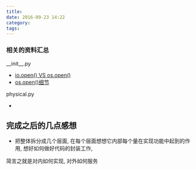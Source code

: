 ```yaml
---
title:
date: 2016-09-23 14:22
category:
tags:
---
```



### 相关的资料汇总

\_\_init\_\_.py

- [io.open() VS os.open()](http://stackoverflow.com/questions/7219511/whats-the-difference-between-io-open-and-os-open-on-python)
- [os.open()细节](http://www.runoob.com/python/os-open.html)

physical.py

-




## 完成之后的几点感想

- 把整体拆分成几个层面, 在每个层面想想它内部每个量在实现功能中起到的作用, 想好如何做好代码的封装工作, 

简言之就是对内如何实现, 对外如何服务
